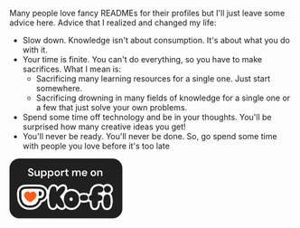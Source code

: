 Many people love fancy READMEs for their profiles but I'll just leave some advice here. Advice that I realized and changed my life:
- Slow down. Knowledge isn't about consumption. It's about what you do with it.
- Your time is finite. You can't do everything, so you have to make sacrifices. What I mean is:
    - Sacrificing many learning resources for a single one. Just start somewhere.
    - Sacrificing drowning in many fields of knowledge for a single one or a few that just solve your own problems.
- Spend some time off technology and be in your thoughts. You'll be surprised how many creative ideas you get!
- You'll never be ready. You'll never be done. So, go spend some time with people you love before it's too late

<a href="https://ko-fi.com/skynetcat"><img width="200" src="images/ko-fi.png" alt="Support me on ko-fi"></a>

